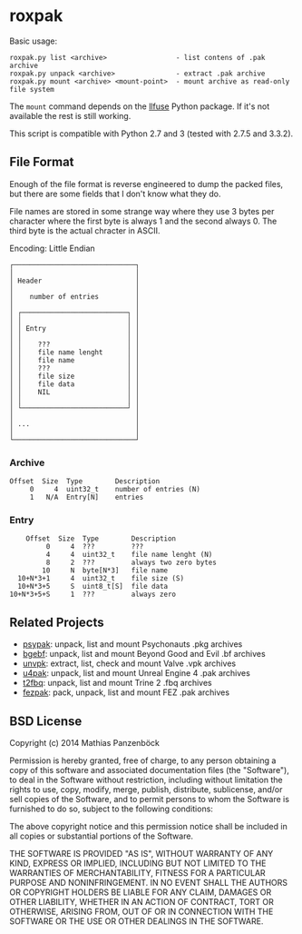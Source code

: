 roxpak
======

Basic usage:

	roxpak.py list <archive>                 - list contens of .pak archive
	roxpak.py unpack <archive>               - extract .pak archive
	roxpak.py mount <archive> <mount-point>  - mount archive as read-only file system

The `mount` command depends on the [llfuse](https://code.google.com/p/python-llfuse/)
Python package. If it's not available the rest is still working.

This script is compatible with Python 2.7 and 3 (tested with 2.7.5 and 3.3.2).

File Format
-----------

Enough of the file format is reverse engineered to dump the packed files, but
there are some fields that I don't know what they do.

File names are stored in some strange way where they use 3 bytes per character
where the first byte is always 1 and the second always 0. The third byte is the
actual chracter in ASCII.

Encoding: Little Endian


	┌──────────────────────────────┐
	│                              │
	│ Header                       │
	│                              │
	│    number of entries         │
	│                              │
	│ ┌──────────────────────────┐ │
	│ │                          │ │
	│ │ Entry                    │ │
	│ │                          │ │
	│ │    ???                   │ │
	│ │    file name lenght      │ │
	│ │    file name             │ │
	│ │    ???                   │ │
	│ │    file size             │ │
	│ │    file data             │ │
	│ │    NIL                   │ │
	│ │                          │ │
	│ └──────────────────────────┘ │
	│                              │
	│ ...                          │
	│                              │
	└──────────────────────────────┘

### Archive

	Offset  Size  Type        Description
	     0     4  uint32_t    number of entries (N)
		 1   N/A  Entry[N]    entries

### Entry

	    Offset  Size  Type        Description
	         0     4  ???         ???
	         4     4  uint32_t    file name lenght (N)
	         8     2  ???         always two zero bytes
	        10     N  byte[N*3]   file name
	  10+N*3+1     4  uint32_t    file size (S)
      10+N*3+5     S  uint8_t[S]  file data
	10+N*3+5+S     1  ???         always zero

Related Projects
----------------

 * [psypak](https://github.com/panzi/psypak): unpack, list and mount Psychonauts .pkg archives
 * [bgebf](https://github.com/panzi/bgebf): unpack, list and mount Beyond Good and Evil .bf archives
 * [unvpk](https://bitbucket.org/panzi/unvpk): extract, list, check and mount Valve .vpk archives
 * [u4pak](https://github.com/panzi/u4pak): unpack, list and mount Unreal Engine 4 .pak archives
 * [t2fbq](https://github.com/panzi/t2fbq): unpack, list and mount Trine 2 .fbq archives
 * [fezpak](https://github.com/panzi/fezpak): pack, unpack, list and mount FEZ .pak archives

BSD License
-----------
Copyright (c) 2014 Mathias Panzenböck

Permission is hereby granted, free of charge, to any person obtaining a copy
of this software and associated documentation files (the "Software"), to deal
in the Software without restriction, including without limitation the rights
to use, copy, modify, merge, publish, distribute, sublicense, and/or sell
copies of the Software, and to permit persons to whom the Software is
furnished to do so, subject to the following conditions:

The above copyright notice and this permission notice shall be included in
all copies or substantial portions of the Software.

THE SOFTWARE IS PROVIDED "AS IS", WITHOUT WARRANTY OF ANY KIND, EXPRESS OR
IMPLIED, INCLUDING BUT NOT LIMITED TO THE WARRANTIES OF MERCHANTABILITY,
FITNESS FOR A PARTICULAR PURPOSE AND NONINFRINGEMENT. IN NO EVENT SHALL THE
AUTHORS OR COPYRIGHT HOLDERS BE LIABLE FOR ANY CLAIM, DAMAGES OR OTHER
LIABILITY, WHETHER IN AN ACTION OF CONTRACT, TORT OR OTHERWISE, ARISING FROM,
OUT OF OR IN CONNECTION WITH THE SOFTWARE OR THE USE OR OTHER DEALINGS IN
THE SOFTWARE.
